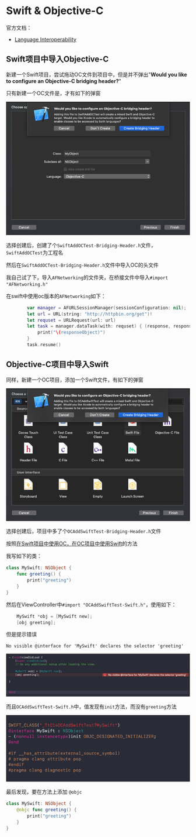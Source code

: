 # Swift & Objective-C

官方文档：

+ [Language Interoperability](https://developer.apple.com/documentation/swift#2984801)

## Swift项目中导入Objective-C

新建一个Swift项目，尝试拖动OC文件到项目中，但是并不弹出"**Would you like to configure an Objective-C bridging header?**"

只有新建一个OC文件是，才有如下的弹窗

![016](https://github.com/winfredzen/iOS-Basic/blob/master/Swift/images/16.png)

选择创建后，创建了个`SwiftAddOCTest-Bridging-Header.h`文件，`SwiftAddOCTest`为工程名

然后在`SwiftAddOCTest-Bridging-Header.h`文件中导入OC的头文件

我自己试了下，导入`AFNetworking`的文件夹，在桥接文件中导入`#import "AFNetworking.h"`

在swift中使用oc版本的`AFNetworking`如下：

```swift
        var manager = AFURLSessionManager(sessionConfiguration: nil);
        let url = URL(string: "http://httpbin.org/get")!
        let requset = URLRequest(url: url)
        let task = manager.dataTask(with: requset) { (response, responseObject, error) in
            print("\(responseObject)")
        }
        task.resume()
```







## Objective-C项目中导入Swift

同样，新建一个OC项目，添加一个Swift文件，有如下的弹窗

![017](https://github.com/winfredzen/iOS-Basic/blob/master/Swift/images/17.png)

选择创建后，项目中多了个`OCAddSwiftTest-Bridging-Header.h`文件

按照[在Swift项目中使用OC，在OC项目中使用Swift](<http://kittenyang.com/swiftandoc/>)的方法

我写如下的类：

```swift
class MySwift: NSObject {
    func greeting() {
        print("greeting")
    }
}
```

然后在ViewController中`#import "OCAddSwiftTest-Swift.h"`，使用如下：

```objective-c
    MySwift *obj = [MySwift new];
    [obj greeting];
```

但是提示错误

```
No visible @interface for 'MySwift' declares the selector 'greeting'
```

![018](https://github.com/winfredzen/iOS-Basic/blob/master/Swift/images/18.png)

而且`OCAddSwiftTest-Swift.h`中，值发现有`init`方法，而没有`greeting`方法

![019](https://github.com/winfredzen/iOS-Basic/blob/master/Swift/images/19.png)



最后发现，要在方法上添加 `@objc`

```swift
class MySwift: NSObject {
    @objc func greeting() {
        print("greeting")
    }
}
```







